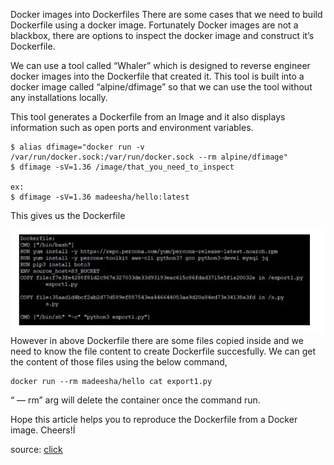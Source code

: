 Docker images into Dockerfiles
There are some cases that we need to build Dockerfile using a docker image. Fortunately Docker images are not a blackbox, there are options to inspect the docker image and construct it’s Dockerfile.

We can use a tool called “Whaler” which is designed to reverse engineer docker images into the Dockerfile that created it. This tool is built into a docker image called “alpine/dfimage” so that we can use the tool without any installations locally.

This tool generates a Dockerfile from an Image and it also displays information such as open ports and environment variables.

```
$ alias dfimage="docker run -v /var/run/docker.sock:/var/run/docker.sock --rm alpine/dfimage"
$ dfimage -sV=1.36 /image/that_you_need_to_inspect

ex:
$ dfimage -sV=1.36 madeesha/hello:latest
```

This gives us the Dockerfile

![docker images](dockerfile.png)
However in above Dockerfile there are some files copied inside and we need to know the file content to create Dockerfile succesfully. We can get the content of those files using the below command,

```
docker run --rm madeesha/hello cat export1.py
```

“ — rm” arg will delete the container once the command run.

Hope this article helps you to reproduce the Dockerfile from a Docker image. Cheers!Í

source: [click](https://faun.pub/docker-images-into-dockerfiles-6b6cdfb0ed7)